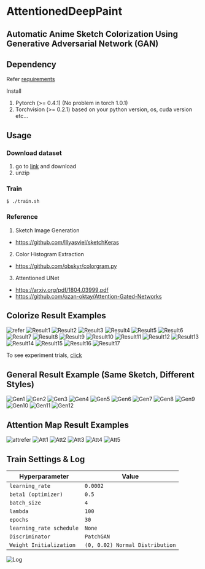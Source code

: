 # AttentionedDeepPaint

## Automatic Anime Sketch Colorization Using Generative Adversarial Network (GAN)

## Dependency

Refer [requirements](https://github.com/ktaebum/AttentionedDeepPaint/tree/master/requirements.txt)

Install 
1. Pytorch (>= 0.4.1) (No problem in torch 1.0.1)
2. Torchvision (>= 0.2.1)
based on your python version, os, cuda version etc...

## Usage

### Download dataset

1. go to [link](https://www.kaggle.com/ktaebum/anime-sketch-colorization-pair) and download
2. unzip 

### Train

`
$ ./train.sh
`

### Reference

1. Sketch Image Generation
  - https://github.com/lllyasviel/sketchKeras
2. Color Histogram Extraction
  - https://github.com/obskyr/colorgram.py
3. Attentioned UNet
  - https://arxiv.org/pdf/1804.03999.pdf
  - https://github.com/ozan-oktay/Attention-Gated-Networks

## Colorize Result Examples

![refer](https://i.imgur.com/lDzhfjK.png)
![Result1](https://i.imgur.com/F0zuDnY.png)
![Result2](https://i.imgur.com/QiX6GGU.png)
![Result3](https://i.imgur.com/Pi6gFGl.png)
![Result4](https://i.imgur.com/Nm0Tumx.png)
![Result5](https://i.imgur.com/wBoutWk.png)
![Result6](https://i.imgur.com/pBnzZ5x.png)
![Result7](https://i.imgur.com/ZFAv9lr.png)
![Result8](https://i.imgur.com/bItmass.png)
![Result9](https://i.imgur.com/kfNPGdl.png)
![Result10](https://i.imgur.com/QXwZruo.png)
![Result11](https://i.imgur.com/wPyMv5M.png)
![Result12](https://i.imgur.com/7MhZkOl.png)
![Result13](https://i.imgur.com/mCYlIPU.png)
![Result14](https://i.imgur.com/cTatYf5.png)
![Result15](https://i.imgur.com/ibSFmpb.png)
![Result16](https://i.imgur.com/Au3VWJU.png)
![Result17](https://i.imgur.com/kiwREx9.png)

To see experiment trials, [click](https://github.com/ktaebum/AttentionedDeepPaint/tree/master/results)

## General Result Example (Same Sketch, Different Styles)

![Gen1](https://i.imgur.com/Ow8iNAp.png)
![Gen2](https://i.imgur.com/6efKure.png)
![Gen3](https://i.imgur.com/7liDJ0V.png)
![Gen4](https://i.imgur.com/TCwEyfy.png)
![Gen5](https://i.imgur.com/Tj4NEed.png)
![Gen6](https://i.imgur.com/gYz5iPS.png)
![Gen7](https://i.imgur.com/eHlqFuu.png)
![Gen8](https://i.imgur.com/yUWwZw8.png)
![Gen9](https://i.imgur.com/RkRRqDn.png)
![Gen10](https://i.imgur.com/CnLnCfK.png)
![Gen11](https://i.imgur.com/Nq8Yo4i.png)
![Gen12](https://i.imgur.com/4Pjv9zl.png)

## Attention Map Result Examples
![attrefer](https://i.imgur.com/Y1SPOFy.png)
![Att1](https://i.imgur.com/Unu0BBm.png)
![Att2](https://i.imgur.com/D339Ren.png)
![Att3](https://i.imgur.com/n2ZX839.png)
![Att4](https://i.imgur.com/nC9qA2m.png)
![Att5](https://i.imgur.com/MCTYXyf.png)

## Train Settings & Log

Hyperparameter   | Value
--------------   | ---------
`learning_rate`  | `0.0002`
`beta1 (optimizer)`  | `0.5`
`batch_size`  | `4`
`lambda`  | `100`
`epochs`  | `30`
`learning_rate schedule`  | `None`
`Discriminator` | `PatchGAN`
`Weight Initialization` | `(0, 0.02) Normal Distribution`

![Log](https://i.imgur.com/nM60lAM.png)
